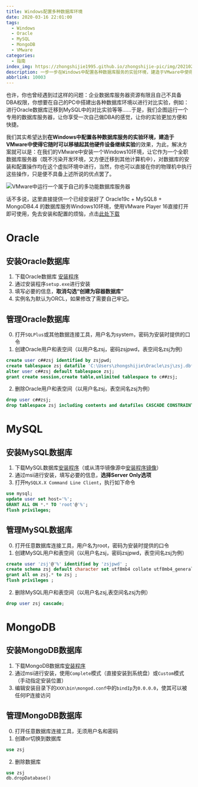 ```yaml
---
title: Windows配置多种数据库环境
date: 2020-03-16 22:01:00
tags:
  - Windows
  - Oracle
  - MySQL
  - MongoDB
  - VMware
categories:
  - 指南
index_img: https://zhongshijie1995.github.io/zhongshijie-pic/img/20210213124100.jpg
description: 一步一步在Windows中配置各种数据库服务的实验环境，建造于VMware中使得它随时可以移植起其他硬件设备继续实验
abbrlink: 10003
---
```


也许，你也曾经遇到过这样的问题：企业数据库服务器资源有限且自己不具备DBA权限，你想要在自己的PC中搭建出各种数据库环境以进行对比实验，例如：进行Oracle数据库迁移到MySQL中的对比实验等等……于是，我们企图运行一个专用的数据库服务器，让你享受一次自己做DBA的感觉，让你的实验更加方便和快捷。

我们其实希望达到**在Windows中配置各种数据库服务的实验环境，建造于VMware中使得它随时可以移植起其他硬件设备继续实验**的效果，为此，解决方案就可以是：在我们的VMware中安装一个Windows10环境，让它作为一个全职数据库服务器（既不污染开发环境，又方便迁移到其他计算机中），对数据库的安装和配置操作均在这个虚拟环境中进行，当然，你也可以直接在你的物理机中执行这些操作，只是便不具备上述所说的优点罢了。

![VMware中运行一个属于自己的多功能数据库服务器](https://zhongshijie1995.github.io/zhongshijie-pic/img/20210214224333.png)

话不多说，这里直接提供一个已经安装好了 Oracle19c + MySQL8 + MongoDB4.4 的数据库服务Windows10环境，使用VMware Player 16直接打开即可使用，免去安装和配置的烦恼，点击[此处下载](https://cloud.189.cn/t/eIFraefAZjIr)

# Oracle
## 安装Oracle数据库
1. 下载Oracle数据库 [安装程序](https://www.oracle.com/database/technologies/oracle-database-software-downloads.html)
2. 通过安装程序`setup.exe`进行安装
3. 填写必要的信息，**取消勾选“创建为容器数据库”**
4. 实例名为默认为ORCL，如果修改了需要自己牢记。

## 管理Oracle数据库
0. 打开`SQLPlus`或其他数据连接工具，用户名为system，密码为安装时提供的口令
1. 创建Oracle用户和表空间（以用户名zsj，密码zsjpwd，表空间名zsj为例）
```SQL
create user c##zsj identified by zsjpwd;
create tablespace zsj datafile 'C:\Users\zhongshijie\Oracle\zsj\zsj.dbf' size 32m autoextend on next 32m maxsize 10240m;
alter user c##zsj default tablespace zsj;
grant create session,create table,unlimited tablespace to c##zsj;
```

2. 删除Oracle用户和表空间（以用户名zsj，表空间名zsj为例）
```SQL
drop user c##zsj;
drop tablespace zsj including contents and datafiles CASCADE CONSTRAINTS;
```

# MySQL
## 安装MySQL数据库
1. 下载MySQL数据库[安装程序](https://dev.mysql.com/downloads/installer/)（或从清华镜像源中[安装程序镜像](https://mirrors.tuna.tsinghua.edu.cn/mysql/downloads/MySQLInstaller/)）
2. 通过msi进行安装，填写必要的信息，**选择Server Only选项**
3. 打开`MySQLX.X Command Line Client`，执行如下命令
```SQL
use mysql;
update user set host='%';
GRANT ALL ON *.* TO 'root'@'%';
flush privileges;
```

## 管理MySQL数据库
0. 打开任意数据库连接工具，用户名为root，密码为安装时提供的口令
1. 创建MySQL用户和表空间（以用户名zsj，密码zsjpwd，表空间名zsj为例）
```SQL
create user 'zsj'@'%' identified by 'zsjpwd' ;
create schema zsj default character set utf8mb4 collate utf8mb4_general_ci ;
grant all on zsj.* to zsj ;
flush privileges ;
```
2. 删除MySQL用户和表空间（以用户名zsj,表空间名zsj为例）
```SQL
drop user zsj cascade;
```

# MongoDB
## 安装MongoDB数据库
1. 下载MongoDB数据库[安装程序](https://www.mongodb.com/try/download/community)
2. 通过msi进行安装，使用`Complete`模式（直接安装到系统盘）或`Custom`模式（手动指定安装位置）
3. 编辑安装目录下的`XXX\bin\mongod.conf`中的`bindIp`为`0.0.0.0`，使其可以被任何IP连接访问

## 管理MongoDB数据库
0. 打开任意数据库连接工具，无须用户名和密码
1. 创建or切换到数据库
```sql
use zsj
```
2. 删除数据库
```sql
use zsj
db.dropDatabase()
```
